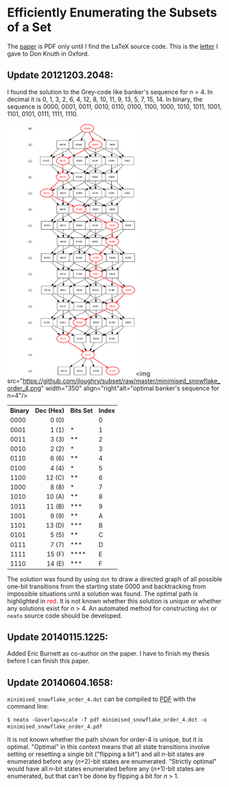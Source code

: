 Efficiently Enumerating the Subsets of a Set
============================================

The [paper](https://github.com/jloughry/subset/blob/master/loughry2000.pdf) is
PDF only until I find the LaTeX source code. This is the
[letter](https://github.com/jloughry/subset/blob/master/letter_to_prof_knuth.pdf)
I gave to Don Knuth in Oxford.

Update 20121203.2048:
---------------------

I found the solution to the Grey-code like banker's sequence for *n* = 4.
In decimal it is 0, 1, 3, 2, 6, 4, 12, 8, 10, 11, 9, 13, 5, 7, 15, 14.
In binary, the sequence is 0000, 0001, 0011, 0010, 0110, 0100, 1100, 1000, 1010,
1011, 1001, 1101, 0101, 0111, 1111, 1110.

<img src="https://github.com/jloughry/subset/raw/master/optimal_4.png"
width="300" alt="optimal banker's sequence for n=4"/><img
src="https://github.com/jloughry/subset/raw/master/minimised_snowflake_order_4.png"
width="350" align="right"alt="optimal banker's sequence for n=4"/>

<table>
	<tr><th>Binary</th><th>Dec (Hex)</th><th>Bits Set</th><th>Index</th></tr>
	<tr><td>0000</td><td align="right">0 (0)</td><td>&nbsp;</td><td>0</td></tr>
	<tr><td>0001</td><td align="right">1 (1)</td><td>*</td><td>1</td></tr>
	<tr><td>0011</td><td align="right">3 (3)</td><td>**</td><td>2</td></tr>
	<tr><td>0010</td><td align="right">2 (2)</td><td>*</td><td>3</td></tr>
	<tr><td>0110</td><td align="right">6 (6)</td><td>**</td><td>4</td></tr>
	<tr><td>0100</td><td align="right">4 (4)</td><td>*</td><td>5</td></tr>
	<tr><td>1100</td><td align="right">12 (C)</td><td>**</td><td>6</td></tr>
	<tr><td>1000</td><td align="right">8 (8)</td><td>*</td><td>7</td></tr>
	<tr><td>1010</td><td align="right">10 (A)</td><td>**</td><td>8</td></tr>
	<tr><td>1011</td><td align="right">11 (B)</td><td>***</td><td>9</td></tr>
	<tr><td>1001</td><td align="right">9 (9)</td><td>**</td><td>A</td></tr>
	<tr><td>1101</td><td align="right">13 (D)</td><td>***</td><td>B</td></tr>
	<tr><td>0101</td><td align="right">5 (5)</td><td>**</td><td>C</td></tr>
	<tr><td>0111</td><td align="right">7 (7)</td><td>***</td><td>D</td></tr>
	<tr><td>1111</td><td align="right">15 (F)</td><td>****</td><td>E</td></tr>
	<tr><td>1110</td><td align="right">14 (E)</td><td>***</td><td>F</td></tr>
</table>

The solution was found by using `dot` to draw a directed graph of all possible
one-bit transitions from the starting state 0000 and backtracking from impossible
situations until a solution was found.  The optimal path is highlighted in
<font color="red">red</font>. It is not known whether this solution is
unique or whether any solutions exist for *n* > 4. An automated method for
constructing `dot` or `neato` source code should be developed.

Update 20140115.1225:
---------------------

Added Eric Burnett as co-author on the paper. I have to finish my thesis before
I can finish this paper.

Update 20140604.1658:
---------------------

`minimised_snowflake_order_4.dot` can be compiled to
[PDF](https://github.com/jloughry/subset/blob/master/minimised_snowflake_order_4.pdf?raw=true)
with the command line:

````
$ neato -Goverlap=scale -T pdf minimised_snowflake_order_4.dot -o minimised_snowflake_order_4.pdf
````

It is not known whether the path shown for order-4 is unique, but it is optimal. "Optimal"
in this context means that all state transitions involve setting or resetting a single bit
("flipping a bit") and all *n*-bit states are enumerated before any (*n*+2)-bit states
are enumerated. "Strictly optimal" would have all *n*-bit states enumerated before any
(*n*+1)-bit states are enumerated, but that can't be done by flipping a bit for *n* > 1.

